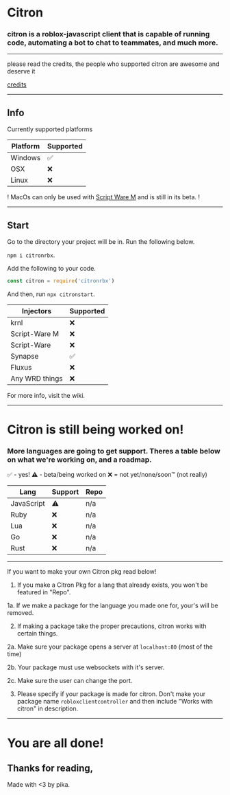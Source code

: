 # Citron
### citron is a roblox-javascript client that is capable of running code, automating a bot to chat to teammates, and much more.
---

please read the credits, the people who supported citron are awesome and deserve it

[credits](https://github.com/Mintxshi/citron/credits.md)

---

## Info

Currently supported platforms 

| Platform | Supported |
| --- | --- |
| Windows | ✅ |
| OSX | ❌ |
| Linux | ❌ |

! MacOs can only be used with [Script Ware M](https://script-ware.com/) and is still in its beta. !

---

## Start

Go to the directory your project will be in.
Run the following below.

`npm i citronrbx`.

Add the following to your code.
```js
const citron = require('citronrbx')
```

And then, run `npx citronstart`.

| Injectors | Supported |
| --- | --- |
| krnl | ❌ |
| Script-Ware M | ❌ |
| Script-Ware | ❌ |
| Synapse | ✅ |
| Fluxus | ❌ |
| Any WRD things | ❌ |


For more info, visit the wiki.

---

# Citron is still being worked on!

### More languages are going to get support. Theres a table below on what we're working on, and a roadmap.
✅ - yes!
⚠️ - beta/being worked on
❌ = not yet/none/soon:tm: (not really)


| Lang | Support | Repo |
| --- | --- | --- | 
| JavaScript | ⚠️ | n/a |
| Ruby | ❌ | n/a |
| Lua | ❌ | n/a |
| Go | ❌ | n/a |
| Rust | ❌ | n/a |

--- 

If you want to make your own Citron pkg read below!

1. If you make a Citron Pkg for a lang that already exists, you won't be featured in "Repo".

1a. If we make a package for the language you made one for, your's will be removed.

2. If making a package take the proper precautions, citron works with certain things.

2a. Make sure your package opens a server at `localhost:80` (most of the time)

2b. Your package must use websockets with it's server.

2c. Make sure the user can change the port.

3. Please specify if your package is made for citron. Don't make your package name `robloxclientcontroller` and then include "Works with citron" in description.

---

# You are all done!

## Thanks for reading,

Made with <3 by pika.
